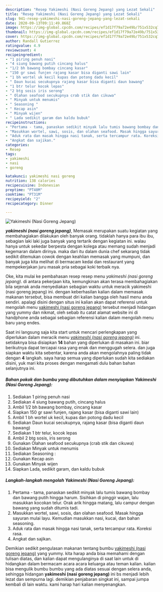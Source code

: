 ```yaml
---
description: "Resep Yakimeshi (Nasi Goreng Jepang) yang Lezat Sekali"
title: "Resep Yakimeshi (Nasi Goreng Jepang) yang Lezat Sekali"
slug: 941-resep-yakimeshi-nasi-goreng-jepang-yang-lezat-sekali
date: 2020-09-13T09:11:49.868Z
image: https://img-global.cpcdn.com/recipes/ef1d17f79a72e49b/751x532cq70/yakimeshi-nasi-goreng-jepang-foto-resep-utama.jpg
thumbnail: https://img-global.cpcdn.com/recipes/ef1d17f79a72e49b/751x532cq70/yakimeshi-nasi-goreng-jepang-foto-resep-utama.jpg
cover: https://img-global.cpcdn.com/recipes/ef1d17f79a72e49b/751x532cq70/yakimeshi-nasi-goreng-jepang-foto-resep-utama.jpg
author: Randall Gutierrez
ratingvalue: 4.9
reviewcount: 4
recipeingredient:
- "1 piring penuh nasi"
- "4 siung bawang putih cincang halus"
- "1/2 bh bawang bombay cincang kasar"
- "150 gr sawi funjen rajang kasar bisa diganti sawi lain"
- "1 bh wortel uk kecil kupas dan potong dadu kecil"
- " Daun kucai secukupnya rajang kasar bisa diganti daun bawang"
- "1 btr telur kocok lepas"
- "2 btg sosis iris serong"
- " Olahan seafood secukupnya crab stik dan cikuwa"
- " Minyak untuk menumis"
- " Seasoning "
- " Kecap asin"
- " Minyak wijen"
- " Lada sedikit garam dan kaldu bubuk"
recipeinstructions:
- "Pertama - tama, panaskan sedikit minyak lalu tumis bawang bombay dan bawang putih hingga harum. Sisihkan di pinggir wajan, lalu masukkan kocokan telur. Orak arik hingga matang, lalu campur dengan bawang yang sudah ditumis tadi."
- "Masukkan wortel, sawi, sosis, dan olahan seafood. Masak hingga sayuran mulai layu. Kemudian masukkan nasi, kucai, dan bahan seasoning."
- "Aduk rata dan masak hingga nasi tanak, serta tercampur rata. Koreksi rasa."
- "Angkat dan sajikan."
categories:
- Resep
tags:
- yakimeshi
- nasi
- goreng

katakunci: yakimeshi nasi goreng 
nutrition: 138 calories
recipecuisine: Indonesian
preptime: "PT40M"
cooktime: "PT31M"
recipeyield: "2"
recipecategory: Dinner

---
```



![Yakimeshi (Nasi Goreng Jepang)](https://img-global.cpcdn.com/recipes/ef1d17f79a72e49b/751x532cq70/yakimeshi-nasi-goreng-jepang-foto-resep-utama.jpg)

<b><i>yakimeshi (nasi goreng jepang)</i></b>, Memasak merupakan suatu kegiatan yang membahagiakan dilakukan oleh banyak orang. tidaklah hanya para ibu ibu, sebagian laki laki juga banyak yang tertarik dengan kegiatan ini. walau hanya untuk sekedar berpesta dengan kolega atau memang sudah menjadi kegemaran dalam dirinya. maka dari itu dalam dunia chef sekarang tidak sedikit ditemukan cowok dengan keahlian memasak yang mumpuni, dan banyak juga kita melihat di bermacam kedai dan restaurant yang mempekerjakan juru masak pria sebagai koki terbaik nya.



Oke, kita mulai ke pembahasan resep resep menu <i>yakimeshi (nasi goreng jepang)</i>. di antara pekerjaan kita, kemungkinan akan terasa membahagiakan bila sejenak anda menyediakan sebagian waktu untuk meracik yakimeshi (nasi goreng jepang) ini. dengan keberhasilan kalian dalam memasak makanan tersebut, bisa membuat diri kalian bangga oleh hasil menu anda sendiri. apalagi disini dengan situs ini kalian akan dapat referensi untuk mengolah menu <u>yakimeshi (nasi goreng jepang)</u> tersebut menjadi hidangan yang yummy dan nikmat, oleh sebab itu catat alamat website ini di handphone anda sebagai sebagian referensi kalian dalam mengolah menu baru yang endes.


Saat ini langsung saja kita start untuk mencari perlengkapan yang diperlukan dalam meracik menu <u><i>yakimeshi (nasi goreng jepang)</i></u> ini. setidaknya bisa disiapkan <b>14</b> bahan yang diperlukan di masakan ini. biar berikutnya dapat tercapai rasa yang enak dan menggugah selera. dan juga siapkan waktu kita sebentar, karena anda akan mengolahnya paling tidak dengan <b>4</b> langkah. saya harap semua yang diperlukan sudah kita sediakan disini, yuk mari kita proses dengan mengamati dulu bahan bahan selanjutnya ini.

<!--inarticleads1-->

##### Bahan pokok dan bumbu yang dibutuhkan dalam menyiapkan Yakimeshi (Nasi Goreng Jepang):

1. Sediakan 1 piring penuh nasi
1. Sediakan 4 siung bawang putih, cincang halus
1. Ambil 1/2 bh bawang bombay, cincang kasar
1. Siapkan 150 gr sawi funjen, rajang kasar (bisa diganti sawi lain)
1. Ambil 1 bh wortel uk kecil, kupas dan potong dadu kecil
1. Sediakan  Daun kucai secukupnya, rajang kasar (bisa diganti daun bawang)
1. Sediakan 1 btr telur, kocok lepas
1. Ambil 2 btg sosis, iris serong
1. Gunakan  Olahan seafood secukupnya (crab stik dan cikuwa)
1. Sediakan  Minyak untuk menumis
1. Sediakan  Seasoning :
1. Gunakan  Kecap asin
1. Gunakan  Minyak wijen
1. Siapkan  Lada, sedikit garam, dan kaldu bubuk




<!--inarticleads2-->

##### Langkah-langkah mengolah Yakimeshi (Nasi Goreng Jepang):

1. Pertama - tama, panaskan sedikit minyak lalu tumis bawang bombay dan bawang putih hingga harum. Sisihkan di pinggir wajan, lalu masukkan kocokan telur. Orak arik hingga matang, lalu campur dengan bawang yang sudah ditumis tadi.
1. Masukkan wortel, sawi, sosis, dan olahan seafood. Masak hingga sayuran mulai layu. Kemudian masukkan nasi, kucai, dan bahan seasoning.
1. Aduk rata dan masak hingga nasi tanak, serta tercampur rata. Koreksi rasa.
1. Angkat dan sajikan.




Demikian sedikit pengulasan makanan tentang bumbu <u>yakimeshi (nasi goreng jepang)</u> yang yummy. kita harap anda bisa memahami dengan tulisan diatas, dan kalian dapat mengulanginya di saat lain untuk di hidangkan dalam bermacam acara acara keluarga atau teman kalian. kalian bisa mengulik bumbu bumbu yang ada diatas sesuai dengan selera anda, sehingga hidangan <b>yakimeshi (nasi goreng jepang)</b> ini bs menjadi lebih lezat dan sempurna lagi. demikian penjabaran singkat ini, sampai jumpa kembali di lain waktu. kami harap hari kalian menyenangkan.
